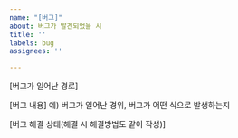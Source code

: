 ```yaml
---
name: "[버그]"
about: 버그가 발견되었을 시
title: ''
labels: bug
assignees: ''

---
```


[버그가 일어난 경로]





[버그 내용]
예) 버그가 일어난 경위, 버그가 어떤 식으로 발생하는지





[버그 해결 상태(해결 시 해결방법도 같이 작성)]
